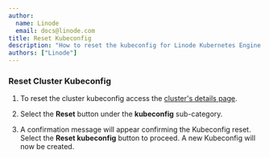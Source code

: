 ```yaml
---
author:
  name: Linode
  email: docs@linode.com
title: Reset Kubeconfig
description: "How to reset the kubeconfig for Linode Kubernetes Engine (LKE) clusters."
authors: ["Linode"]
---
```


### Reset Cluster Kubeconfig

1. To reset the cluster kubeconfig access the [cluster's details page](/docs/guides/deploy-and-manage-a-cluster-with-linode-kubernetes-engine-a-tutorial/#access-your-clusters-details-page).

1. Select the **Reset** button under the **kubeconfig** sub-category.

1. A confirmation message will appear confirming the Kubeconfig reset. Select the **Reset kubeconfig** button to proceed. A new Kubeconfig will now be created.

